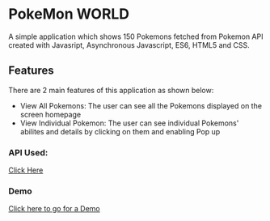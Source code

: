 # PokeMon WORLD

A simple application which shows 150 Pokemons fetched from Pokemon API created 
with Javasript, Asynchronous Javascript, ES6, HTML5 and CSS.

 ## Features

  There are 2 main features of this application as shown below:
  - View All Pokemons: The user can see all the Pokemons displayed on the screen homepage
  - View Individual Pokemon: The user can see individual Pokemons' abilites and details by clicking on them and enabling Pop up

### API Used: 
[Click Here](https://pokeapi.co/)

### Demo
[Click here to go for a Demo](https://kinshuk3.github.io/PokeMon_FetchAPI/)


